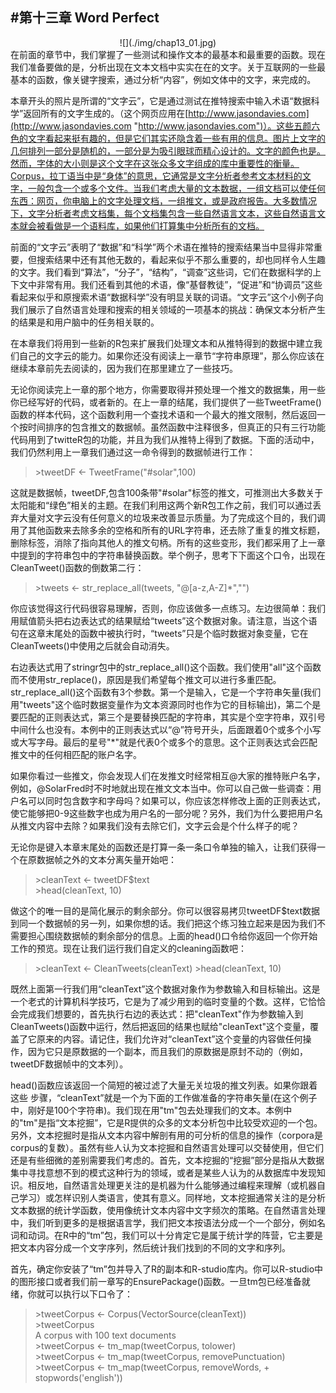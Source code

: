 #第十三章 Word Perfect
-----
<center>![](./img/chap13_01.jpg)</center>        
在前面的章节中，我们掌握了一些测试和操作文本的最基本和最重要的函数。现在我们准备要做的是，分析出现在文本文档中实实在在的文字。关于互联网的一些最基本的函数，像关键字搜索，通过分析“内容”，例如文体中的文字，来完成的。

本章开头的照片是所谓的“文字云”，它是通过测试在推特搜索中输入术语“数据科学”返回所有的文字生成的。（这个网页应用在[http://www.jasondavies.com](http://www.jasondavies.com "http://www.jasondavies.com")）。这些五颜六色的文字看起来挺有趣的，但是它们其实还隐含着一些有用的信息。图片上文字的几何排列一部分是随机的，一部分是为吸引眼球而精心设计的。文字的颜色也是。然而，字体的大小则是这个文字在这张众多文字组成的库中重要性的衡量。Corpus，拉丁语当中是“身体”的意思，它通常是文字分析者参考文本材料的文字，一般包含一个或多个文件。当我们考虑大量的文本数据，一组文档可以使任何东西：网页，你电脑上的文字处理文档，一组推文，或是政府报告。大多数情况下，文字分析者考虑文档集，每个文档集包含一些自然语言文本，这些自然语言文本就会被看做是一个语料库，如果他们打算集中分析所有的文档。

前面的“文字云”表明了“数据”和“科学”两个术语在推特的搜索结果当中显得非常重要，但搜索结果中还有其他无数的，看起来似乎不那么重要的，却也同样令人生趣的文字。我们看到“算法”，“分子”，“结构”，“调查”这些词，它们在数据科学的上下文中非常有用。我们还看到其他的术语，像“基督教徒”，“促进”和“协调员”这些看起来似乎和原搜索术语“数据科学”没有明显关联的词语。“文字云”这个小例子向我们展示了自然语言处理和搜索的相关领域的一项基本的挑战：确保文本分析产生的结果是和用户脑中的任务相关联的。

在本章我们将用到一些新的R包来扩展我们处理文本和从推特得到的数据中建立我们自己的文字云的能力。如果你还没有阅读上一章节“字符串原理”，那么你应该在继续本章前先去阅读的，因为我们在那里建立了一些技巧。

无论你阅读完上一章的那个地方，你需要取得并预处理一个推文的数据集，用一些你已经写好的代码，或者新的。在上一章的结尾，我们提供了一些TweetFrame()函数的样本代码，这个函数利用一个查找术语和一个最大的推文限制，然后返回一个按时间排序的包含推文的数据帧。虽然函数中注释很多，但真正的只有三行功能代码用到了twitteR包的功能，并且为我们从推特上得到了数据。下面的活动中，我们仍然利用上一章我们通过这一命令得到的数据帧进行工作：
>\>tweetDF <- TweetFrame("#solar",100)

这就是数据帧，tweetDF,包含100条带"#solar"标签的推文，可推测出大多数关于太阳能和“绿色”相关的主题。在我们利用这两个新R包工作之前，我们可以通过丢弃大量对文字云没有任何意义的垃圾来改善显示质量。为了完成这个目的，我们调用了其他函数来去除多余的空格和所有的URL字符串，还去除了重复的推文标题，删除标签，消除了指向其他人的推文句柄。所有的这些变形，我们都采用了上一章中提到的字符串包中的字符串替换函数。举个例子，思考下下面这个口令，出现在CleanTweet()函数的倒数第二行：
>\>tweets <- str_replace_all(tweets, "@[a-z,A-Z]*","")  

你应该觉得这行代码很容易理解，否则，你应该做多一点练习。左边很简单：我们用赋值箭头把右边表达式的结果赋给“tweets”这个数据对象。请注意，当这个语句在这章末尾处的函数中被执行时，“tweets”只是个临时数据对象变量，它在CleanTweets()中使用之后就会自动消失。

右边表达式用了stringr包中的str_replace_all()这个函数。我们使用"all"这个函数而不使用str_replace()，原因是我们希望每个推文可以进行多重匹配。str_replace_all()这个函数有3个参数。第一个是输入，它是一个字符串矢量(我们用"tweets"这个临时数据变量作为文本资源同时也作为它的目标输出)，第二个是要匹配的正则表达式，第三个是要替换匹配的字符串，其实是个空字符串，双引号中间什么也没有。本例中的正则表达式以“@”符号开头，后面跟着0个或多个小写或大写字母。最后的星号"*"就是代表0个或多个的意思。这个正则表达式会匹配推文中的任何相匹配的账户名字。

如果你看过一些推文，你会发现人们在发推文时经常相互@大家的推特账户名字，例如，@SolarFred时不时地就出现在推文文本当中。你可以自己做一些调查：用户名可以同时包含数字和字母吗？如果可以，你应该怎样修改上面的正则表达式，使它能够把0-9这些数字也成为用户名的一部分呢？另外，我们为什么要把用户名从推文内容中去除？如果我们没有去除它们，文字云会是个什么样子的呢？


无论你是键入本章末尾处的函数还是打算一条一条口令单独的输入，让我们获得一个在原数据帧之外的文本分离矢量开始吧：
>\>cleanText <- tweetDF$text  
>\>head(cleanText, 10)

做这个的唯一目的是简化展示的剩余部分。你可以很容易拷贝tweetDF$text数据到同一个数据帧的另一列，如果你想的话。我们把这个练习独立起来是因为我们不需要担心围绕数据帧的剩余部分的信息。上面的head()口令给你返回一个你开始工作的预览。现在让我们运行我们自定义的cleaning函数吧：
>\>cleanText <- CleanTweets(cleanText)
>\>head(cleanText, 10)

既然上面第一行我们用“cleanText”这个数据对象作为参数输入和目标输出。这是一个老式的计算机科学技巧，它是为了减少用到的临时变量的个数。这样，它恰恰会完成我们想要的，首先执行右边的表达式：把"cleanText"作为参数输入到CleanTweets()函数中运行，然后把返回的结果也赋给"cleanText"这个变量，覆盖了它原来的内容。请记住，我们允许对“cleanText”这个变量的内容做任何操作，因为它只是原数据的一个副本，而且我们的原数据是原封不动的（例如，tweetDF数据帧中的文本列）。

head()函数应该返回一个简短的被过滤了大量无关垃圾的推文列表。如果你跟着这些 步骤，“cleanText”就是一个为下面的工作做准备的字符串矢量(在这个例子中，刚好是100个字符串)。我们现在用"tm"包去处理我们的文本。本例中的"tm"是指“文本挖掘”，它是R提供的众多的文本分析包中比较受欢迎的一个包。另外，文本挖掘时是指从文本内容中解剖有用的可分析的信息的操作（corpora是corpus的复数）。虽然有些人认为文本挖掘和自然语言处理可以交替使用，但它们还是有些细微的差别需要我们考虑的。首先，文本挖掘的“挖掘”部分是指从大数据集中寻找意想不到的模式这种行为的领域，或者是某些人认为的从数据库中发现知识。相反地，自然语言处理更关注的是机器为什么能够通过编程来理解（或机器自己学习）或怎样识别人类语言，使其有意义。同样地，文本挖掘通常关注的是分析文本数据的统计学函数，使用像统计文本内容中文字频次的策略。在自然语言处理中，我们听到更多的是根据语言学，我们把文本按语法分成一个一个部分，例如名词和动词。在R中的“tm”包，我们可以十分肯定它是属于统计学的阵营，它主要是把文本内容分成一个文字序列，然后统计我们找到的不同的文字和序列。

首先，确定你安装了“tm”包并导入了R的副本和R-studio库内。你可以R-studio中的图形接口或者我们前一章写的EnsurePackage()函数。一旦tm包已经准备就绪，你就可以执行以下口令了：

>\>tweetCorpus <- Corpus(VectorSource(cleanText))   
>\>tweetCorpus    
> A corpus with 100 text documents   
> \>tweetCorpus <- tm_map(tweetCorpus, tolower)   
> \>tweetCorpus <- tm_map(tweetCorpus, removePunctuation)   
> \>tweetCorpus <- tm_map(tweetCorpus, removeWords, + stopwords('english'))

